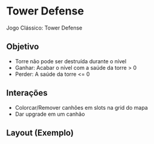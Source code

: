 # Tower Defense

Jogo Clássico: Tower Defense

## Objetivo

- Torre não pode ser destruída durante o nível
- Ganhar: Acabar o nível com a saúde da torre > 0
- Perder: A saúde da torre <= 0

## Interações

- Colorcar/Remover canhões em slots na grid do mapa
- Dar upgrade em um canhão

## Layout (Exemplo)
